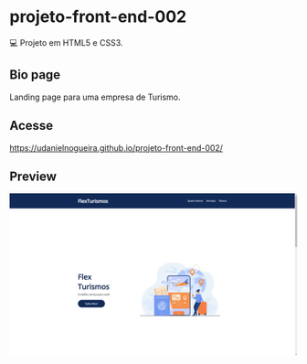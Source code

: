 # projeto-front-end-002

💻 Projeto em HTML5 e CSS3.

## Bio page

Landing page para uma empresa de Turismo.

## Acesse

https://udanielnogueira.github.io/projeto-front-end-002/

## Preview

![Preview do projeto](preview-002.png "Bio page")